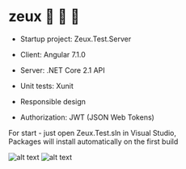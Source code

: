 # zeux :star2: :star2: :star2:

- Startup project: Zeux.Test.Server

- Client: Angular 7.1.0
- Server: .NET Core 2.1 API
- Unit tests: Xunit
- Responsible design
- Authorization: JWT (JSON Web Tokens)

For start - just open Zeux.Test.sln in Visual Studio,  
Packages will install automatically on the first build

![alt text](http://bit.ly/2EzzpXo)
![alt text](http://bit.ly/2ExdQqo)
